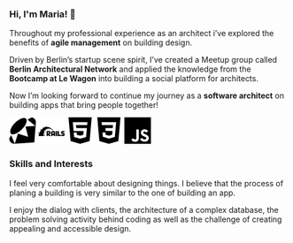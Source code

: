 ### Hi, I'm Maria! 👋 

Throughout my professional experience as an architect i’ve explored the benefits of **agile management** on building design. 

Driven by Berlin’s startup scene spirit, I’ve created a Meetup group called **Berlin Architectural Network** and applied the knowledge from the **Bootcamp at Le Wagon** into building a social platform for architects.

Now I’m looking forward to continue my journey as a **software architect** on building apps that bring people together!

<div display="flex">
	<img style="height: 32; width: 32; fill: red;" src="https://github.com/MariaBraganca/MariaBraganca/blob/master/images/ruby.svg">
	<img style="height: 32; width: 32; fill: red;" src="https://github.com/MariaBraganca/MariaBraganca/blob/master/images/rubyonrails.svg">	
	<img style="height: 32; width: 32; fill: red;" src="https://github.com/MariaBraganca/MariaBraganca/blob/master/images/html5.svg">
	<img style="height: 32; width: 32; fill: red;" src="https://github.com/MariaBraganca/MariaBraganca/blob/master/images/css3.svg">
	<img style="height: 32; width: 32; fill: red;" src="https://github.com/MariaBraganca/MariaBraganca/blob/master/images/javascript.svg">
</div>

### Skills and Interests 

I feel very comfortable about designing things. I believe that the process of planing a building is very similar to the one of building an app. 

I enjoy the dialog with clients, the architecture of a complex database, the problem solving activity behind coding as well as the challenge of creating appealing and accessible design.

<!--
**MariaBraganca/MariaBraganca** is a ✨ _special_ ✨ repository because its `README.md` (this file) appears on your GitHub profile.

Here are some ideas to get you started:

- 🔭 I’m currently working on ...
- 🌱 I’m currently learning ...
- 👯 I’m looking to collaborate on ...
- 🤔 I’m looking for help with ...
- 💬 Ask me about ...
- 📫 How to reach me: ...
- 😄 Pronouns: ...
- ⚡ Fun fact: ...
-->
